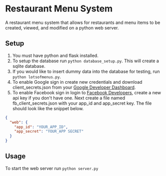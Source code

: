 # Restaurant Menu System
A restaurant menu system that allows for restaurants and menu items to be created, viewed, and modified on a python web server.

## Setup
1. You must have python and flask installed.
2. To setup the database run `python database_setup.py`. This will create a sqlite database. 
3. If you would like to insert dummy data into the database for testing, run `python lotsofmenus.py`.
4. To enable Google sign in create new credentials and download client_secrets.json from your [Google Developer Dashboard](https://console.developers.google.com).
5. To enable Facebook sign in login to [Facebook Developers](https://developers.facebook.com/), create a new api key if you don't have one. Next create a file named fb_client_secrets.json with your app_id and app_secret key. The file should look like the snippet below.

```json
{
  "web": {
    "app_id": "YOUR_APP_ID",
    "app_secret": "YOUR_APP SECRET"
  }
}
```

## Usage
To start the web server run `python server.py`